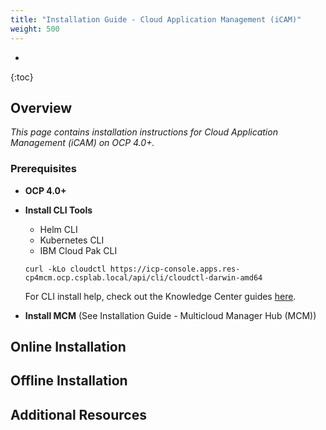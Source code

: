 ```yaml
---
title: "Installation Guide - Cloud Application Management (iCAM)"
weight: 500
---
```

- 
{:toc}

## Overview

*This page contains installation instructions for Cloud Application Management (iCAM) on OCP 4.0+.*

### Prerequisites
* **OCP 4.0+**
* **Install CLI Tools**
  - Helm CLI
  - Kubernetes CLI
  - IBM Cloud Pak CLI
  ```
  curl -kLo cloudctl https://icp-console.apps.res-cp4mcm.ocp.csplab.local/api/cli/cloudctl-darwin-amd64
  ```
  For CLI install help, check out the Knowledge Center guides <a href="https://www.ibm.com/support/knowledgecenter/en/SSFC4F_1.2.0/cli/cli_guide_mcm.html">here</a>.

* **Install MCM** (See Installation Guide - Multicloud Manager Hub (MCM))

## Online Installation

## Offline Installation

## Additional Resources
